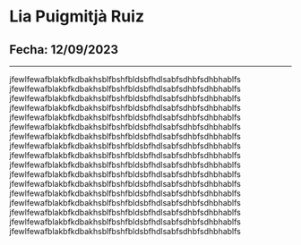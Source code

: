 # Lia Puigmitjà Ruiz
## Fecha: 12/09/2023
--- 
jfewlfewafblakbfkdbakhsblfbshfbldsbfhdlsabfsdhbfsdhbhablfs
jfewlfewafblakbfkdbakhsblfbshfbldsbfhdlsabfsdhbfsdhbhablfs
jfewlfewafblakbfkdbakhsblfbshfbldsbfhdlsabfsdhbfsdhbhablfs
jfewlfewafblakbfkdbakhsblfbshfbldsbfhdlsabfsdhbfsdhbhablfs
jfewlfewafblakbfkdbakhsblfbshfbldsbfhdlsabfsdhbfsdhbhablfs
jfewlfewafblakbfkdbakhsblfbshfbldsbfhdlsabfsdhbfsdhbhablfs
jfewlfewafblakbfkdbakhsblfbshfbldsbfhdlsabfsdhbfsdhbhablfs
jfewlfewafblakbfkdbakhsblfbshfbldsbfhdlsabfsdhbfsdhbhablfs
jfewlfewafblakbfkdbakhsblfbshfbldsbfhdlsabfsdhbfsdhbhablfs
jfewlfewafblakbfkdbakhsblfbshfbldsbfhdlsabfsdhbfsdhbhablfs
jfewlfewafblakbfkdbakhsblfbshfbldsbfhdlsabfsdhbfsdhbhablfs
jfewlfewafblakbfkdbakhsblfbshfbldsbfhdlsabfsdhbfsdhbhablfs
jfewlfewafblakbfkdbakhsblfbshfbldsbfhdlsabfsdhbfsdhbhablfs
jfewlfewafblakbfkdbakhsblfbshfbldsbfhdlsabfsdhbfsdhbhablfs
jfewlfewafblakbfkdbakhsblfbshfbldsbfhdlsabfsdhbfsdhbhablfs
jfewlfewafblakbfkdbakhsblfbshfbldsbfhdlsabfsdhbfsdhbhablfs
jfewlfewafblakbfkdbakhsblfbshfbldsbfhdlsabfsdhbfsdhbhablfs
